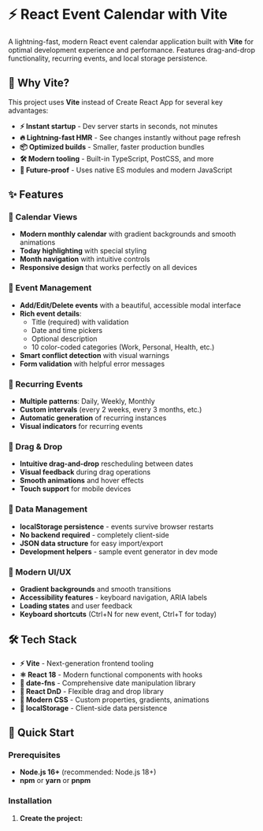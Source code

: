 # ⚡ React Event Calendar with Vite

A lightning-fast, modern React event calendar application built with **Vite** for optimal development experience and performance. Features drag-and-drop functionality, recurring events, and local storage persistence.

## 🚀 Why Vite?

This project uses **Vite** instead of Create React App for several key advantages:

- **⚡ Instant startup** - Dev server starts in seconds, not minutes
- **🔥 Lightning-fast HMR** - See changes instantly without page refresh  
- **📦 Optimized builds** - Smaller, faster production bundles
- **🛠️ Modern tooling** - Built-in TypeScript, PostCSS, and more
- **🔮 Future-proof** - Uses native ES modules and modern JavaScript

## ✨ Features

### 📅 Calendar Views
- **Modern monthly calendar** with gradient backgrounds and smooth animations
- **Today highlighting** with special styling
- **Month navigation** with intuitive controls
- **Responsive design** that works perfectly on all devices

### 🎯 Event Management
- **Add/Edit/Delete events** with a beautiful, accessible modal interface
- **Rich event details**:
  - Title (required) with validation
  - Date and time pickers
  - Optional description
  - 10 color-coded categories (Work, Personal, Health, etc.)
- **Smart conflict detection** with visual warnings
- **Form validation** with helpful error messages

### 🔄 Recurring Events
- **Multiple patterns**: Daily, Weekly, Monthly
- **Custom intervals** (every 2 weeks, every 3 months, etc.)
- **Automatic generation** of recurring instances
- **Visual indicators** for recurring events

### 🎪 Drag & Drop
- **Intuitive drag-and-drop** rescheduling between dates
- **Visual feedback** during drag operations
- **Smooth animations** and hover effects
- **Touch support** for mobile devices

### 💾 Data Management
- **localStorage persistence** - events survive browser restarts
- **No backend required** - completely client-side
- **JSON data structure** for easy import/export
- **Development helpers** - sample event generator in dev mode

### 🎨 Modern UI/UX
- **Gradient backgrounds** and smooth transitions
- **Accessibility features** - keyboard navigation, ARIA labels
- **Loading states** and user feedback
- **Keyboard shortcuts** (Ctrl+N for new event, Ctrl+T for today)

## 🛠️ Tech Stack

- **⚡ Vite** - Next-generation frontend tooling
- **⚛️ React 18** - Modern functional components with hooks
- **📅 date-fns** - Comprehensive date manipulation library
- **🎪 React DnD** - Flexible drag and drop library
- **🎨 Modern CSS** - Custom properties, gradients, animations
- **💾 localStorage** - Client-side data persistence

## 🚀 Quick Start

### Prerequisites
- **Node.js 16+** (recommended: Node.js 18+)
- **npm** or **yarn** or **pnpm**

### Installation

1. **Create the project:**
